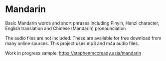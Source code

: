 # Mandarin
Basic Mandarin words and short phrases including Pinyin, Hanzi character, English translation and Chinese (Mandarin) pronounciation

The audio files are not included.  These are available for free download from many online sources.
This project uses mp3 and m4a audio files.

Work in progress sample: https://stephenmccready.asia/mandarin
